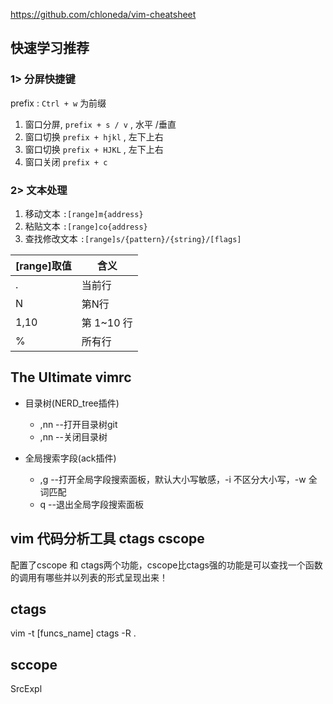 
https://github.com/chloneda/vim-cheatsheet

## 快速学习推荐

### 1> 分屏快捷键
prefix : `Ctrl + w` 为前缀

1. 窗口分屏, `prefix + s / v` , 水平 /垂直
2. 窗口切换 `prefix + hjkl` , 左下上右
3. 窗口切换 `prefix + HJKL` , 左下上右
4. 窗口关闭 `prefix + c`

### 2> 文本处理 
1. 移动文本
`:[range]m{address}`
2. 粘贴文本 
`:[range]co{address}`
3. 查找修改文本
`:[range]s/{pattern}/{string}/[flags]`

| [range]取值 | 含义       |
| --------- | -------- |
| .         | 当前行      |
| N         | 第N行      |
| 1,10      | 第 1~10 行 |
| %         | 所有行      |
## The Ultimate vimrc

- 目录树(NERD_tree插件)
	- ,nn --打开目录树git
	- ,nn --关闭目录树

- 全局搜索字段(ack插件)
	- ,g --打开全局字段搜索面板，默认大小写敏感，-i 不区分大小写，-w 全词匹配
	- q --退出全局字段搜索面板

## vim 代码分析工具 ctags cscope

配置了cscope 和 ctags两个功能，cscope比ctags强的功能是可以查找一个函数的调用有哪些并以列表的形式呈现出来！
## ctags
vim -t [funcs_name]
ctags -R .

## sccope

SrcExpl‌

